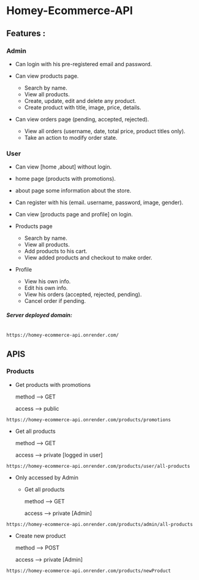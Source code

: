 # Homey-Ecommerce-API
## Features :
### Admin
- Can login with his pre-registered email and password.
- Can view products page.

    - Search by name.
    - View all products.
    - Create, update, edit and delete any product.
    - Create product with title, image, price, details.
  
- Can view orders page (pending, accepted, rejected).
    - View all orders (username, date, total price, product titles only).
    - Take an action to modify order state.
  
### User
- Can view [home ,about] without login.
- home page (products with promotions).
- about page some information about the store.
- Can register with his (email. username, password, image, gender).
- Can view [products page and profile] on login.
- Products page
    - Search by name.
    - View all products.
    - Add products to his cart.
    - View added products and checkout to make order.
  
- Profile
    - View his own info.
    - Edit his own info.
    - View his orders (accepted, rejected, pending).
    - Cancel order if pending.




##### Server deployed domain:

```

https://homey-ecommerce-api.onrender.com/

```

## APIS

### Products

- Get products with promotions

  method --> GET
  
  access --> public
```
https://homey-ecommerce-api.onrender.com/products/promotions
```


- Get all products

  method --> GET
  
  access --> private [logged in user]
```
https://homey-ecommerce-api.onrender.com/products/user/all-products
```


- Only accessed by Admin
  - Get all products

    method --> GET
  
    access --> private [Admin]
```
https://homey-ecommerce-api.onrender.com/products/admin/all-products
```

- Create new product

    method --> POST
  
    access --> private [Admin]
```
https://homey-ecommerce-api.onrender.com/products/newProduct
```


